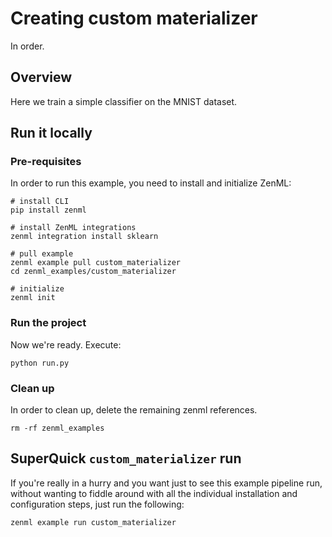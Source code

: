 # Creating custom materializer

In order.

## Overview
Here we train a simple classifier on the MNIST dataset.

## Run it locally

### Pre-requisites
In order to run this example, you need to install and initialize ZenML:

```shell
# install CLI
pip install zenml

# install ZenML integrations
zenml integration install sklearn

# pull example
zenml example pull custom_materializer
cd zenml_examples/custom_materializer

# initialize
zenml init
```

### Run the project
Now we're ready. Execute:

```shell
python run.py
```

### Clean up
In order to clean up, delete the remaining zenml references.

```shell
rm -rf zenml_examples
```

## SuperQuick `custom_materializer` run

If you're really in a hurry and you want just to see this example pipeline run,
without wanting to fiddle around with all the individual installation and
configuration steps, just run the following:

```shell
zenml example run custom_materializer
```